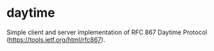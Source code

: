 # daytime
Simple client and server implementation of RFC 867 Daytime Protocol (https://tools.ietf.org/html/rfc867).
